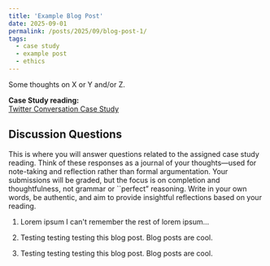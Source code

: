 ```yaml
---
title: 'Example Blog Post'
date: 2025-09-01
permalink: /posts/2025/09/blog-post-1/
tags:
  - case study
  - example post
  - ethics
---
```


Some thoughts on X or Y and/or Z.

**Case Study reading:**  
[Twitter Conversation Case Study](https://mit-serc.pubpub.org/pub/twitter-conversation/release/2)

Discussion Questions
---
This is where you will answer questions related to the assigned case study reading. Think of these responses as a journal of your thoughts—used for note-taking and reflection rather than formal argumentation. Your submissions will be graded, but the focus is on completion and thoughtfulness, not grammar or ``perfect” reasoning. Write in your own words, be authentic, and aim to provide insightful reflections based on your reading.

1. Lorem ipsum I can't remember the rest of lorem ipsum... 

2. Testing testing testing this blog post. Blog posts are cool.

3. Testing testing testing this blog post. Blog posts are cool.